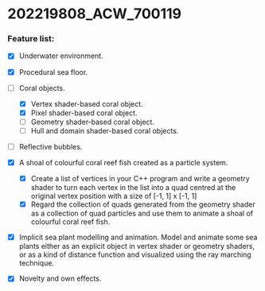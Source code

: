 # 202219808_ACW_700119

### Feature list:

- [x] Underwater environment. 

- [x] Procedural sea floor. 

- [ ] Coral objects. 
    
    - [x] Vertex shader-based coral object. 
    - [x] Pixel shader-based coral object. 
    - [ ] Geometry shader-based coral object. 
    - [ ] Hull and domain shader-based coral objects. 

- [ ] Reflective bubbles. 

- [x] A shoal of colourful coral reef fish created as a particle system.
    
    - [x] Create a list of vertices in your C++ program and write a geometry shader to turn each vertex in the list into a quad centred at the original vertex position with a size of [-1, 1] x [-1, 1]
    - [x] Regard the collection of quads generated from the geometry shader as a collection of quad particles and use them to animate a shoal of colourful coral reef fish.

- [x] Implicit sea plant modelling and animation. Model and animate some sea plants either as an explicit object in vertex shader or geometry shaders,  or as a kind of distance function and visualized using the ray marching technique.

- [x] Novelty and own effects. 
